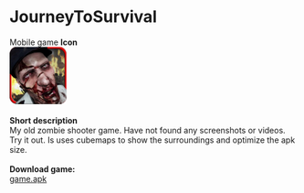 # JourneyToSurvival
Mobile game
**Icon** <br >
<img src="icon.png" width= "100">
<br ><br >
**Short description**<br >
My old zombie shooter game. Have not found any screenshots or videos. Try it out. Is uses cubemaps to show the surroundings and optimize the apk size.
<br ><br >
**Download game:**<br >
[game.apk](game.apk)<br >
